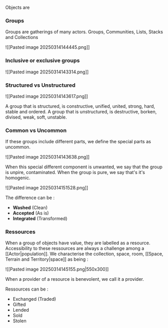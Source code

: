 Objects are 


### Groups

Groups are gatherings of many actors. Groups, Communities, Lists, Stacks and Collections



![[Pasted image 20250314144445.png]]

### Inclusive or exclusive groups


![[Pasted image 20250314143314.png]]


### Structured vs Unstructured

![[Pasted image 20250314143617.png]]

A group that is structured, is constructive, unified, united, strong, hard, stable and ordered.
A group that is unstructured, is destructive, borken, divised, weak, soft, unstable.

### Common vs Uncommon

If these groups include different parts, we define the special parts as uncommon.

![[Pasted image 20250314143638.png]]

When this special different component is unwanted, we say that the group is unpire, contaminated. When the group is pure, we say that's it's homogenic.

![[Pasted image 20250314151528.png]]

The difference can be : 
* **Washed** (Clean)
* **Accepted** (As is)
* **Integrated** (Transformed)
### Ressources
When a group of objects have value, they are labelled as a resource. Accessibility to these ressources are always a challenge among a [[Actor|population]]. We characterise the collection, space, room, [[Space, Terrain and Territory|space]] as being :

![[Pasted image 20250314145155.png|550x300]]

When a provider of a resource is benevolent, we call it a provider. 

Ressources can be : 
* Exchanged (Traded)
* Gifted
* Lended
* Sold
* Stolen